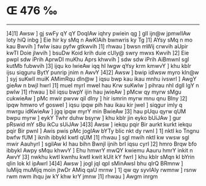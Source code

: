 # Œ 476 ‰
---
]4]1] Awsw ] gj swFy qY qY DoqIAw iqhry pwiein qg ] glI ijn@w
jpmwlIAw loty hiQ inbg ] Eie hir ky sMq n AwKIAih bwnwris ky Tg
]1] AYsy sMq n mo kau Bwvih ] fwlw isau pyfw gtkwvih ]1] rhwau ]
bwsn mWij crwvih aUpir kwTI Doie jlwvih ] bsuDw Koid krih duie cUly@
swry mwxs Kwvih ]2] Eie pwpI sdw iPrih AprwDI muKhu Aprs khwvih
] sdw sdw iPrih AiBmwnI sgl kutMb fubwvih ]3] ijqu ko lwieAw iqq
hI lwgw qYsy krm kmwvY ] khu kbIr ijsu siqguru BytY punrip jnim n
AwvY ]4]2] Awsw ] bwip idlwsw myro kIn@w ] syj suKwlI muiK AMimRqu
dIn@w ] iqsu bwp kau ikau mnhu ivswrI ] AwgY gieAw n bwjI hwrI ]1]
mueI myrI mweI hau Krw suKwlw ] pihrau nhI dglI lgY n pwlw ]1]
rhwau ] bil iqsu bwpY ijin hau jwieAw ] pMcw qy myrw sMgu cukwieAw ]
pMc mwir pwvw qil dIny ] hir ismrin myrw mnu qnu BIny ]2] ipqw hmwro
vf gosweI ] iqsu ipqw pih hau ikau kir jweI ] siqgur imly q mwrgu
idKwieAw ] jgq ipqw myrY min BwieAw ]3] hau pUqu qyrw qUM bwpu myrw ]
eykY Twhr duhw bsyrw ] khu kbIr jin eyko bUiJAw ] gur pRswid mY sBu ikCu
sUiJAw ]4]3] Awsw ] iekqu pqir Bir aurkt kurkt iekqu pqir Bir
pwnI ] Awis pwis pMc jogIAw bYTy bIic nkt dy rwnI ] 1] nktI ko
Tngnu bwfw fUM ] iknih ibbykI kwtI qUM ]1] rhwau ] sgl mwih nktI kw
vwsw sgl mwir AauhyrI ] sgilAw kI hau bihn BwnjI ijnih brI iqsu
cyrI ]2] hmro Brqw bfo ibbykI Awpy sMqu khwvY ] Ehu hmwrY mwQY kwiemu
Aauru hmrY inkit n AwvY ]3] nwkhu kwtI kwnhu kwtI kwit kUit kY fwrI
] khu kbIr sMqn kI bYrin qIin lok kI ipAwrI ]4]4] Awsw ] jogI
jqI qpI sMinAwsI bhu qIrQ BRmnw ] luMijq muMijq moin jtwDr AMiq qaU
mrnw ] 1] qw qy syvIAly rwmnw ] rsnw rwm nwm ihqu jw kY khw krY
jmnw ]1] rhwau ] Awgm inrgm
####
